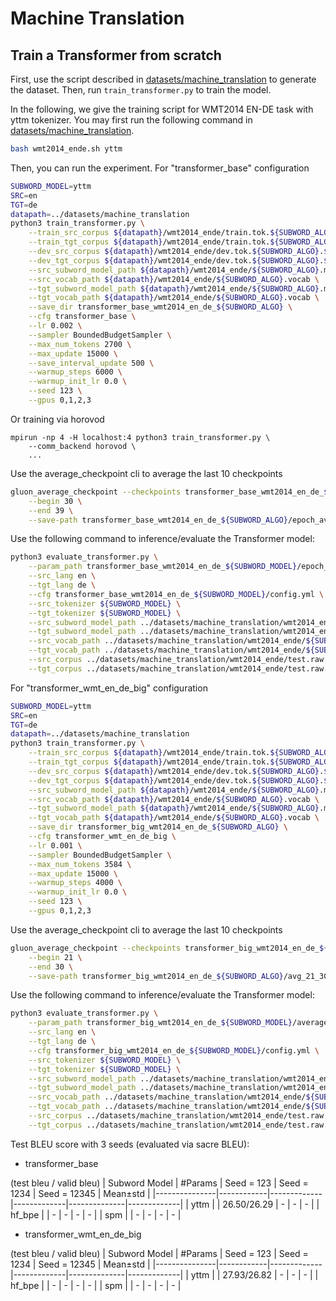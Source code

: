 # Machine Translation

## Train a Transformer from scratch
First, use the script described in [datasets/machine_translation](../datasets/machine_translation) 
to generate the dataset. Then, run `train_transformer.py` to train the model. 

In the following, we give the training script for WMT2014 EN-DE task with yttm tokenizer. 
You may first run the following command in [datasets/machine_translation](../datasets/machine_translation).
```bash
bash wmt2014_ende.sh yttm
```

Then, you can run the experiment.
For "transformer_base" configuration

```bash
SUBWORD_MODEL=yttm
SRC=en
TGT=de
datapath=../datasets/machine_translation
python3 train_transformer.py \
    --train_src_corpus ${datapath}/wmt2014_ende/train.tok.${SUBWORD_ALGO}.${SRC} \
    --train_tgt_corpus ${datapath}/wmt2014_ende/train.tok.${SUBWORD_ALGO}.${TGT} \
    --dev_src_corpus ${datapath}/wmt2014_ende/dev.tok.${SUBWORD_ALGO}.${SRC} \
    --dev_tgt_corpus ${datapath}/wmt2014_ende/dev.tok.${SUBWORD_ALGO}.${TGT} \
    --src_subword_model_path ${datapath}/wmt2014_ende/${SUBWORD_ALGO}.model \
    --src_vocab_path ${datapath}/wmt2014_ende/${SUBWORD_ALGO}.vocab \
    --tgt_subword_model_path ${datapath}/wmt2014_ende/${SUBWORD_ALGO}.model \
    --tgt_vocab_path ${datapath}/wmt2014_ende/${SUBWORD_ALGO}.vocab \
    --save_dir transformer_base_wmt2014_en_de_${SUBWORD_ALGO} \
    --cfg transformer_base \
    --lr 0.002 \
    --sampler BoundedBudgetSampler \
    --max_num_tokens 2700 \
    --max_update 15000 \
    --save_interval_update 500 \
    --warmup_steps 6000 \
    --warmup_init_lr 0.0 \
    --seed 123 \
    --gpus 0,1,2,3
```

Or training via horovod
```
mpirun -np 4 -H localhost:4 python3 train_transformer.py \
    --comm_backend horovod \
    ...
```

Use the average_checkpoint cli to average the last 10 checkpoints

```bash
gluon_average_checkpoint --checkpoints transformer_base_wmt2014_en_de_${SUBWORD_ALGO}/epoch*.params \
    --begin 30 \
    --end 39 \
    --save-path transformer_base_wmt2014_en_de_${SUBWORD_ALGO}/epoch_avg_30_39.params
```

Use the following command to inference/evaluate the Transformer model:

```bash
python3 evaluate_transformer.py \
    --param_path transformer_base_wmt2014_en_de_${SUBWORD_MODEL}/epoch_avg_30_39.params \
    --src_lang en \
    --tgt_lang de \
    --cfg transformer_base_wmt2014_en_de_${SUBWORD_MODEL}/config.yml \
    --src_tokenizer ${SUBWORD_MODEL} \
    --tgt_tokenizer ${SUBWORD_MODEL} \
    --src_subword_model_path ../datasets/machine_translation/wmt2014_ende/${SUBWORD_MODEL}.model \
    --tgt_subword_model_path ../datasets/machine_translation/wmt2014_ende/${SUBWORD_MODEL}.model \
    --src_vocab_path ../datasets/machine_translation/wmt2014_ende/${SUBWORD_MODEL}.vocab \
    --tgt_vocab_path ../datasets/machine_translation/wmt2014_ende/${SUBWORD_MODEL}.vocab \
    --src_corpus ../datasets/machine_translation/wmt2014_ende/test.raw.en \
    --tgt_corpus ../datasets/machine_translation/wmt2014_ende/test.raw.de
```



For "transformer_wmt_en_de_big" configuration

```bash
SUBWORD_MODEL=yttm
SRC=en
TGT=de
datapath=../datasets/machine_translation
python3 train_transformer.py \
    --train_src_corpus ${datapath}/wmt2014_ende/train.tok.${SUBWORD_ALGO}.${SRC} \
    --train_tgt_corpus ${datapath}/wmt2014_ende/train.tok.${SUBWORD_ALGO}.${TGT} \
    --dev_src_corpus ${datapath}/wmt2014_ende/dev.tok.${SUBWORD_ALGO}.${SRC} \
    --dev_tgt_corpus ${datapath}/wmt2014_ende/dev.tok.${SUBWORD_ALGO}.${TGT} \
    --src_subword_model_path ${datapath}/wmt2014_ende/${SUBWORD_ALGO}.model \
    --src_vocab_path ${datapath}/wmt2014_ende/${SUBWORD_ALGO}.vocab \
    --tgt_subword_model_path ${datapath}/wmt2014_ende/${SUBWORD_ALGO}.model \
    --tgt_vocab_path ${datapath}/wmt2014_ende/${SUBWORD_ALGO}.vocab \
    --save_dir transformer_big_wmt2014_en_de_${SUBWORD_ALGO} \
    --cfg transformer_wmt_en_de_big \
    --lr 0.001 \
    --sampler BoundedBudgetSampler \
    --max_num_tokens 3584 \
    --max_update 15000 \
    --warmup_steps 4000 \
    --warmup_init_lr 0.0 \
    --seed 123 \
    --gpus 0,1,2,3
```

Use the average_checkpoint cli to average the last 10 checkpoints

```bash
gluon_average_checkpoint --checkpoints transformer_big_wmt2014_en_de_${SUBWORD_ALGO}/update*.params \
    --begin 21 \
    --end 30 \
    --save-path transformer_big_wmt2014_en_de_${SUBWORD_ALGO}/avg_21_30.params
```


Use the following command to inference/evaluate the Transformer model:

```bash
python3 evaluate_transformer.py \
    --param_path transformer_big_wmt2014_en_de_${SUBWORD_MODEL}/average_21_30.params \
    --src_lang en \
    --tgt_lang de \
    --cfg transformer_big_wmt2014_en_de_${SUBWORD_MODEL}/config.yml \
    --src_tokenizer ${SUBWORD_MODEL} \
    --tgt_tokenizer ${SUBWORD_MODEL} \
    --src_subword_model_path ../datasets/machine_translation/wmt2014_ende/${SUBWORD_MODEL}.model \
    --tgt_subword_model_path ../datasets/machine_translation/wmt2014_ende/${SUBWORD_MODEL}.model \
    --src_vocab_path ../datasets/machine_translation/wmt2014_ende/${SUBWORD_MODEL}.vocab \
    --tgt_vocab_path ../datasets/machine_translation/wmt2014_ende/${SUBWORD_MODEL}.vocab \
    --src_corpus ../datasets/machine_translation/wmt2014_ende/test.raw.en \
    --tgt_corpus ../datasets/machine_translation/wmt2014_ende/test.raw.de
```


Test BLEU score with 3 seeds (evaluated via sacre BLEU):

- transformer_base

(test bleu / valid bleu)
| Subword Model | #Params    | Seed = 123  | Seed = 1234 | Seed = 12345 |  Mean±std   |
|---------------|------------|-------------|-------------|--------------|-------------|
| yttm          |            | 26.50/26.29 | -           |  -           |  -          |
| hf_bpe        |            |  -          | -           |  -           |  -          |
| spm           |            |  -          | -           |  -           |  -          |

- transformer_wmt_en_de_big

(test bleu / valid bleu)
| Subword Model | #Params    | Seed = 123  | Seed = 1234 | Seed = 12345 |  Mean±std   |
|---------------|------------|-------------|-------------|--------------|-------------|
| yttm          |            | 27.93/26.82 | -           |  -           |  -          |
| hf_bpe        |            |  -          | -           |  -           |  -          |
| spm           |            |  -          | -           |  -           |  -          |
